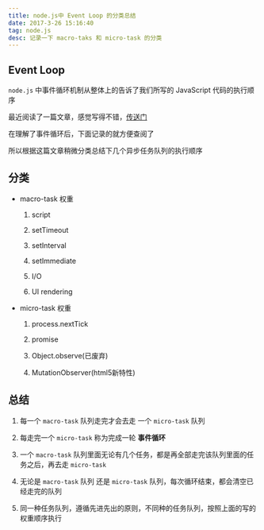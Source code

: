 ```yaml
---
title: node.js中 Event Loop 的分类总结
date: 2017-3-26 15:16:40
tag: node.js
desc: 记录一下 macro-taks 和 micro-task 的分类
---
```


## Event Loop

`node.js` 中事件循环机制从整体上的告诉了我们所写的 JavaScript 代码的执行顺序

最近阅读了一篇文章，感觉写得不错，[传送门](http://www.jianshu.com/p/12b9f73c5a4f)

在理解了事件循环后，下面记录的就方便查阅了

所以根据这篇文章稍微分类总结下几个异步任务队列的执行顺序

## 分类

- macro-task 权重

  1. script

  2. setTimeout

  3. setInterval

  4. setImmediate

  5. I/O

  6. UI rendering


- micro-task 权重

  1. process.nextTick

  2. promise

  3. Object.observe(已废弃)

  4. MutationObserver(html5新特性)


## 总结

1. 每一个 `macro-task` 队列走完才会去走 一个 `micro-task` 队列

2. 每走完一个 `micro-task` 称为完成一轮 __事件循环__

3. 一个 `macro-task` 队列里面无论有几个任务，都是再全部走完该队列里面的任务之后，再去走 `micro-task`

4. 无论是 `macro-task` 队列 还是 `micro-task` 队列，每次循环结束，都会清空已经走完的队列

5. 同一种任务队列，遵循先进先出的原则，不同种的任务队列，按照上面的写的权重顺序执行